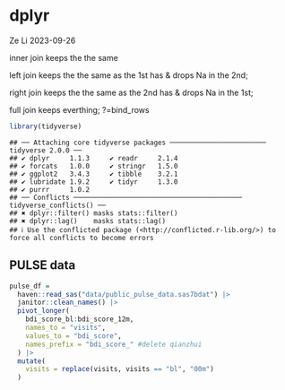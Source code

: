 dplyr
================
Ze Li
2023-09-26

inner join keeps the the same

left join keeps the the same as the 1st has & drops Na in the 2nd;

right join keeps the the same as the 2nd has & drops Na in the 1st;

full join keeps everthing; ?=bind_rows

``` r
library(tidyverse)
```

    ## ── Attaching core tidyverse packages ──────────────────────── tidyverse 2.0.0 ──
    ## ✔ dplyr     1.1.3     ✔ readr     2.1.4
    ## ✔ forcats   1.0.0     ✔ stringr   1.5.0
    ## ✔ ggplot2   3.4.3     ✔ tibble    3.2.1
    ## ✔ lubridate 1.9.2     ✔ tidyr     1.3.0
    ## ✔ purrr     1.0.2     
    ## ── Conflicts ────────────────────────────────────────── tidyverse_conflicts() ──
    ## ✖ dplyr::filter() masks stats::filter()
    ## ✖ dplyr::lag()    masks stats::lag()
    ## ℹ Use the conflicted package (<http://conflicted.r-lib.org/>) to force all conflicts to become errors

## PULSE data

``` r
pulse_df = 
  haven::read_sas("data/public_pulse_data.sas7bdat") |>
  janitor::clean_names() |>
  pivot_longer(
    bdi_score_bl:bdi_score_12m,
    names_to = "visits",
    values_to = "bdi_score",
    names_prefix = "bdi_score_" #delete qianzhui
  ) |>
  mutate(
    visits = replace(visits, visits == "bl", "00m")
  ) 
```
